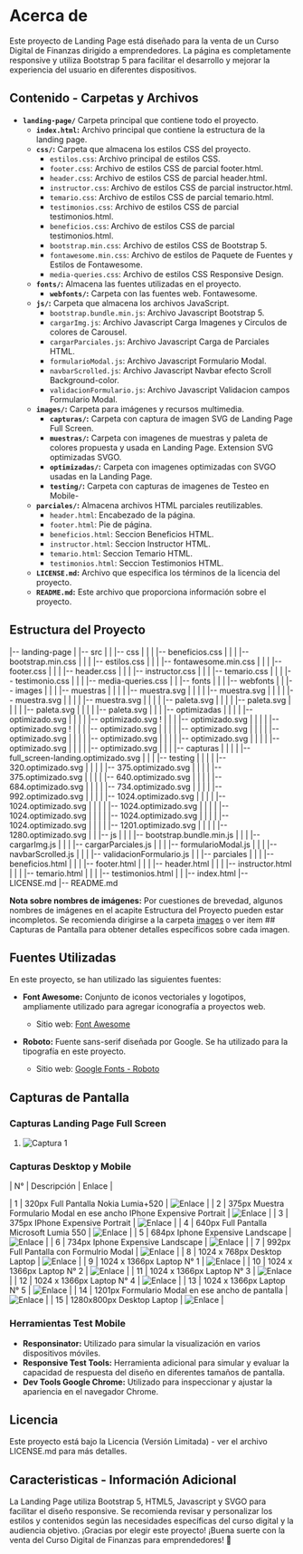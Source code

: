 # Acerca de

Este proyecto de Landing Page está diseñado para la venta de un Curso Digital de Finanzas dirigido a emprendedores. La página es completamente responsive y utiliza Bootstrap 5 para facilitar el desarrollo y mejorar la experiencia del usuario en diferentes dispositivos.

## Contenido - Carpetas y Archivos

- **`landing-page/`** Carpeta principal que contiene todo el proyecto.
  - **`index.html`:** Archivo principal que contiene la estructura de la landing page.
  - **`css/`:** Carpeta que almacena los estilos CSS del proyecto.
      - `estilos.css`: Archivo principal de estilos CSS.
      - `footer.css`: Archivo de estilos CSS de parcial footer.html.
      - `header.css`: Archivo de estilos CSS de parcial header.html.
      - `instructor.css`: Archivo de estilos CSS de parcial instructor.html. 
      - `temario.css`: Archivo de estilos CSS de parcial temario.html.
      - `testimonios.css`: Archivo de estilos CSS de parcial testimonios.html.
      - `beneficios.css`: Archivo de estilos CSS de parcial testimonios.html.
      - `bootstrap.min.css`: Archivo de estilos CSS de Bootstrap 5.
      - `fontawesome.min.css`: Archivo de estilos de Paquete de Fuentes y Estilos de Fontawesome.
      - `media-queries.css`: Archivo de estilos CSS Responsive Design.
  - **`fonts/`:** Almacena las fuentes utilizadas en el proyecto.
      - **`webfonts/`:** Carpeta con las fuentes web. Fontawesome.
  - **`js/`:** Carpeta que almacena los archivos JavaScript.
      - `bootstrap.bundle.min.js`: Archivo Javascript Bootstrap 5.
      - `cargarImg.js`: Archivo Javascript Carga Imagenes y Circulos de colores de Carousel.
      - `cargarParciales.js`: Archivo Javascript Carga de Parciales HTML.
      - `formularioModal.js`: Archivo Javascript Formulario Modal.
      - `navbarScrolled.js`: Archivo Javascript Navbar efecto Scroll Background-color. 
      - `validacionFormulario.js`: Archivo Javascript Validacion campos Formulario Modal.
  - **`images/`:** Carpeta para imágenes y recursos multimedia.
      - **`capturas/`:** Carpeta con captura de imagen SVG de Landing Page Full Screen.
      - **`muestras/`:** Carpeta con imagenes de muestras y paleta de colores propuesta y usada en Landing Page. Extension SVG optimizadas SVGO.
      - **`optimizadas/`:** Carpeta con imagenes optimizadas con SVGO usadas en la Landing Page.
      - **`testing/`:** Carpeta con capturas de imagenes de Testeo en Mobile-
  - **`parciales/`:** Almacena archivos HTML parciales reutilizables.
    - `header.html`: Encabezado de la página.
    - `footer.html`: Pie de página.
    - `beneficios.html`: Seccion Beneficios HTML.
    - `instructor.html`: Seccion Instructor HTML.
    - `temario.html`: Seccion Temario HTML.
    - `testimonios.html`: Seccion Testimonios HTML.
  - **`LICENSE.md`:** Archivo que especifica los términos de la licencia del proyecto.
  - **`README.md`:** Este archivo que proporciona información sobre el proyecto.

## Estructura del Proyecto

|-- landing-page
|   |-- src
|   |   |-- css
|   |   |   |-- beneficios.css
|   |   |   |-- bootstrap.min.css
|   |   |   |-- estilos.css
|   |   |   |-- fontawesome.min.css
|   |   |   |-- footer.css
|   |   |   |-- header.css
|   |   |   |-- instructor.css
|   |   |   |-- temario.css
|   |   |   |-- testimonio.css
|   |   |   |-- media-queries.css
|   |   |-- fonts
|   |   |   |-- webfonts
|   |   |-- images
|   |   |   |-- muestras
|   |   |   |   |-- muestra.svg
|   |   |   |   |-- muestra.svg
|   |   |   |   |-- muestra.svg
|   |   |   |   |-- muestra.svg
|   |   |   |   |-- paleta.svg
|   |   |   |   |-- paleta.svg
|   |   |   |   |-- paleta.svg
|   |   |   |   |-- paleta.svg
|   |   |   |-- optimizadas
|   |   |   |   |-- optimizado.svg
|   |   |   |   |-- optimizado.svg
!   |   |   |   |-- optimizado.svg
|   |   |   |   |-- optimizado.svg
!   |   |   |   |-- optimizado.svg
|   |   |   |   |-- optimizado.svg
|   |   |   |   |-- optimizado.svg
|   |   |   |   |-- optimizado.svg
|   |   |   |   |-- optimizado.svg
|   |   |   |   |-- optimizado.svg
|   |   |   |   |-- optimizado.svg
|   |   |   |-- capturas
|   |   |   |   |-- full_screen-landing.optimizado.svg
|   |   |   |-- testing
|   |   |   |   |-- 320.optimizado.svg
|   |   |   |   |-- 375.optimizado.svg
|   |   |   |   |-- 375.optimizado.svg
|   |   |   |   |-- 640.optimizado.svg
|   |   |   |   |-- 684.optimizado.svg
|   |   |   |   |-- 734.optimizado.svg
|   |   |   |   |-- 992.optimizado.svg
|   |   |   |   |-- 1024.optimizado.svg
|   |   |   |   |-- 1024.optimizado.svg
|   |   |   |   |-- 1024.optimizado.svg
|   |   |   |   |-- 1024.optimizado.svg
|   |   |   |   |-- 1024.optimizado.svg
|   |   |   |   |-- 1024.optimizado.svg
|   |   |   |   |-- 1201.optimizado.svg
|   |   |   |   |-- 1280.optimizado.svg
|   |   |-- js
|   |   |   |-- bootstrap.bundle.min.js
|   |   |   |-- cargarImg.js
|   |   |   |-- cargarParciales.js
|   |   |   |-- formularioModal.js
|   |   |   |-- navbarScrolled.js
|   |   |   |-- validacionFormulario.js
|   |   |-- parciales
|   |   |   |-- beneficios.html
|   |   |   |-- footer.html
|   |   |   |-- header.html
|   |   |   |-- instructor.html
|   |   |   |-- temario.html
|   |   |   |-- testimonios.html
|   |   |-- index.html
|-- LICENSE.md
|-- README.md

**Nota sobre nombres de imágenes:**
Por cuestiones de brevedad, algunos nombres de imágenes en el acapite Estructura del Proyecto pueden estar incompletos. Se recomienda dirigirse a la carpeta [images](/src/images/) o ver item ## Capturas de Pantalla para obtener detalles específicos sobre cada imagen.

## Fuentes Utilizadas

En este proyecto, se han utilizado las siguientes fuentes:

- **Font Awesome:** Conjunto de iconos vectoriales y logotipos, ampliamente utilizado para agregar iconografía a proyectos web.
  - Sitio web: [Font Awesome](https://fontawesome.com/)

- **Roboto:** Fuente sans-serif diseñada por Google. Se ha utilizado para la tipografía en este proyecto.
  - Sitio web: [Google Fonts - Roboto](https://fonts.google.com/specimen/Roboto)


## Capturas de Pantalla

### Capturas Landing Page Full Screen
1. ![Captura 1](/src/images/capturas/full_screen-landing.optimizado.svg)

### Capturas Desktop y Mobile

| N° | Descripción | Enlace |

| 1 | 320px Full Pantalla Nokia Lumia+520 | ![Enlace](/src/images/testing/320_nokia_lumia+520..optimizado.svg) |
| 2 | 375px Muestra Formulario Modal en ese ancho IPhone Expensive Portrait | ![Enlace](/src/images/testing/375_form-375.optimizado.svg) |
| 3 | 375px IPhone Expensive Portrait | ![Enlace](/src/images/testing/375-responsinator.optimizado.svg) |
| 4 | 640px Full Pantalla Microsoft Lumia 550 | ![Enlace](/src/images/testing/640_microsoft_lumia_550.optimizado.svg) |
| 5 | 684px Iphone Expensive Landscape | ![Enlace](/src/images/testing/684-responsinator..optimizado.svg) |
| 6 | 734px Iphone Expensive Landscape | ![Enlace](/src/images/testing/734-responsinator.optimizado.svg) |
| 7 | 992px Full Pantalla con Formulrio Modal | ![Enlace](/src/images/testing/992_full-form.optimizado.svg) |
| 8 | 1024 x 768px Desktop Laptop | ![Enlace](/src/images/testing/1024_desktop_laptop_1024x768.optimizado.svg) |
| 9 | 1024 x 1366px Laptop N° 1 | ![Enlace](/src/images/testing/1024_laptop1_1024x1366.optimizado.svg) |
| 10 | 1024 x 1366px Laptop N° 2 | ![Enlace](/src/images/testing/1024_laptop2_1024x1366..optimizado.svg) |
| 11 | 1024 x 1366px Laptop N° 3 | ![Enlace](/src/images/testing/1024_laptop3_1024x1366.optimizado.svg) |
| 12 | 1024 x 1366px Laptop N° 4 | ![Enlace](/src/images/testing/1024_laptop4_1024x1366.optimizado.svg) |
| 13 | 1024 x 1366px Laptop N° 5 | ![Enlace](/src/images/testing/1024_laptop5_1024x1366..optimizado.svg) |
| 14 | 1201px Formulario Modal en ese ancho de pantalla | ![Enlace](/src/images/testing/1201_form-1201.optimizado.svg) |
| 15 | 1280x800px Desktop Laptop | ![Enlace](/src/images/testing/1280_desktop_laptop_1280x800.optimizado.svg) |

### Herramientas Test Mobile
- **Responsinator:** Utilizado para simular la visualización en varios dispositivos móviles.
- **Responsive Test Tools:** Herramienta adicional para simular y evaluar la capacidad de respuesta del diseño en diferentes tamaños de pantalla.
- **Dev Tools Google Chrome:** Utilizado para inspeccionar y ajustar la apariencia en el navegador Chrome.

## Licencia

Este proyecto está bajo la Licencia (Versión Limitada) - ver el archivo LICENSE.md para más detalles.

## Caracteristicas - Información Adicional
La Landing Page utiliza Bootstrap 5, HTML5, Javascript y SVGO para facilitar el diseño responsive.
Se recomienda revisar y personalizar los estilos y contenidos según las necesidades específicas del curso digital y la audiencia objetivo.
¡Gracias por elegir este proyecto! ¡Buena suerte con la venta del Curso Digital de Finanzas para emprendedores! 🚀
